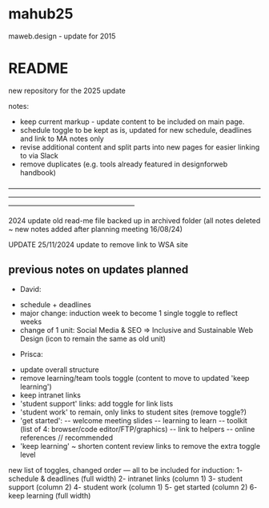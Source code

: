 # mahub25
maweb.design - update for 2015

# README #

new repository for the 2025 update

notes:
- keep current markup - update content to be included on main page.
- schedule toggle to be kept as is, updated for new schedule, deadlines and link to MA notes only
- revise additional content and split parts into new pages for easier linking to via Slack
- remove duplicates (e.g. tools already featured in designforweb handbook)



——————————————————————————————————————————————————————————————————————————————————————————

2024 update
old read-me file backed up in archived folder
(all notes deleted ~ new notes added after planning meeting 16/08/24)

UPDATE 25/11/2024
update to remove link to WSA site

## previous notes on updates planned

* David:
- schedule + deadlines 		
- major change: induction week to become 1 single toggle to reflect weeks
- change of 1 unit: Social Media & SEO => Inclusive and Sustainable Web Design
  (icon to remain the same as old unit)

* Prisca:
- update overall structure
- remove learning/team tools toggle (content to move to updated 'keep learning')
- keep intranet links
- 'student support' links: add toggle for link lists
- 'student work' to remain, only links to student sites (remove toggle?)
- 'get started':
  -- welcome meeting slides
  -- learning to learn
  -- toolkit (list of 4: browser/code editor/FTP/graphics)
  -- link to helpers
  -- online references // recommended
- 'keep learning' ~ shorten content
  review links to remove the extra toggle level

new list of toggles, changed order — all to be included for induction:
1- schedule & deadlines		(full width)
2- intranet links			(column 1)
3- student support			(column 2)
4- student work				(column 1)
5- get started				(column 2)
6- keep learning			(full width)